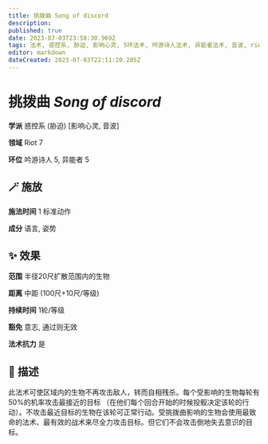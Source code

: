 ```yaml
---
title: 挑拨曲 Song of discord
description: 
published: true
date: 2023-07-03T23:58:30.969Z
tags: 法术, 惑控系, 胁迫, 影响心灵, 5环法术, 吟游诗人法术, 异能者法术, 音波, riot
editor: markdown
dateCreated: 2023-07-03T22:11:20.285Z
---
```


# **挑拨曲** *Song of discord*

**学派** 惑控系 (胁迫) \[影响心灵, 音波\] 

**领域** Riot 7

**环位** 吟游诗人 5, 异能者 5

## 🪄 施放

**施法时间** 1 标准动作

**成分** 语言, 姿势

## ✨ 效果  

**范围** 半径20尺扩散范围内的生物

**距离** 中距 (100尺+10尺/等级)  

**持续时间** 1轮/等级 

**豁免** 意志, 通过则无效

**法术抗力** 是

## 📖 描述

此法术可使区域内的生物不再攻击敌人，转而自相残杀。每个受影响的生物每轮有50%的机率攻击最接近的目标 （在他们每个回合开始的时候投骰决定该轮的行动）。不攻击最近目标的生物在该轮可正常行动。受挑拨曲影响的生物会使用最致命的法术、最有效的战术来尽全力攻击目标。但它们不会攻击倒地失去意识的目标。
    